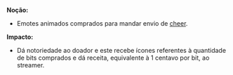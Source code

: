 **Noção:** 
* Emotes animados comprados para mandar envio de [cheer](https://github.com/gabrielziegler3/Requisitos-2018-1/wiki/Cheer).

**Impacto:**
*  Dá notoriedade ao doador e este recebe ícones referentes à quantidade de bits comprados e dá receita, equivalente à 1 centavo por bit, ao streamer.